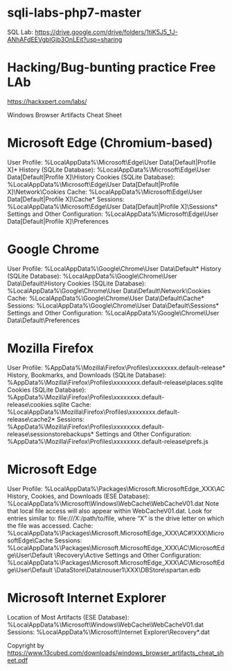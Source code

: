 # sqli-labs-php7-master


SQL Lab: https://drive.google.com/drive/folders/1tiK5J5_1J-ANhAFdEEVgbIGjb3OnLEit?usp=sharing

# Hacking/Bug-bunting practice Free LAb
https://hackxpert.com/labs/

Windows Browser Artifacts Cheat Sheet

# Microsoft Edge (Chromium-based)
User Profile:
%LocalAppData%\Microsoft\Edge\User Data\[Default|Profile X]\*
History (SQLite Database):
%LocalAppData%\Microsoft\Edge\User Data\[Default|Profile X]\History
Cookies (SQLite Database):
%LocalAppData%\Microsoft\Edge\User Data\[Default|Profile X]\Network\Cookies
Cache:
%LocalAppData%\Microsoft\Edge\User Data\[Default|Profile X]\Cache\*
Sessions:
%LocalAppData%\Microsoft\Edge\User Data\[Default|Profile X]\Sessions\*
Settings and Other Configuration:
%LocalAppData%\Microsoft\Edge\User Data\[Default|Profile X]\Preferences

# Google Chrome
User Profile:
%LocalAppData%\Google\Chrome\User Data\Default\*
History (SQLite Database):
%LocalAppData%\Google\Chrome\User Data\Default\History
Cookies (SQLite Database):
%LocalAppData%\Google\Chrome\User Data\Default\Network\Cookies
Cache:
%LocalAppData%\Google\Chrome\User Data\Default\Cache\*
Sessions:
%LocalAppData%\Google\Chrome\User Data\Default\Sessions\*
Settings and Other Configuration:
%LocalAppData%\Google\Chrome\User Data\Default\Preferences



# Mozilla Firefox
User Profile:
%AppData%\Mozilla\Firefox\Profiles\xxxxxxxx.default-release\*
History, Bookmarks, and Downloads (SQLite Database):
%AppData%\Mozilla\Firefox\Profiles\xxxxxxxx.default-release\places.sqlite
Cookies (SQLite Database):
%AppData%\Mozilla\Firefox\Profiles\xxxxxxxx.default-release\cookies.sqlite
Cache:
%LocalAppData%\Mozilla\Firefox\Profiles\xxxxxxxx.default-release\cache2\*
Sessions:
%AppData%\Mozilla\Firefox\Profiles\xxxxxxxx.default-release\sessionstorebackups\*
Settings and Other Configuration:
%AppData%\Mozilla\Firefox\Profiles\xxxxxxxx.default-release\prefs.js


# Microsoft Edge
User Profile:
%LocalAppData%\Packages\Microsoft.MicrosoftEdge_XXX\AC
History, Cookies, and Downloads (ESE Database):
%LocalAppData%\Microsoft\Windows\WebCache\WebCacheV01.dat
Note that local file access will also appear within WebCacheV01.dat. Look for entries similar to:
file:///X:/path/to/file, where “X” is the drive letter on which the file was accessed.
Cache:
%LocalAppData%\Packages\Microsoft.MicrosoftEdge_XXX\AC#!XXX\MicrosoftEdge\Cache
Sessions:
%LocalAppData%\Packages\Microsoft.MicrosoftEdge_XXX\AC\MicrosoftEdge\User\Default
\Recovery\Active
Settings and Other Configuration:
%LocalAppData%\Packages\Microsoft.MicrosoftEdge_XXX\AC\MicrosoftEdge\User\Default
\DataStore\Data\nouser1\XXX\DBStore\spartan.edb

# Microsoft Internet Explorer
Location of Most Artifacts (ESE Database):
%LocalAppData%\Microsoft\Windows\WebCache\WebCacheV01.dat
Sessions:
%LocalAppData%\Microsoft\Internet Explorer\Recovery\*.dat

Copyright by https://www.13cubed.com/downloads/windows_browser_artifacts_cheat_sheet.pdf



